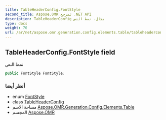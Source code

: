 ```yaml
---
title: TableHeaderConfig.FontStyle
second_title: Aspose.OMR لمرجع .NET API
description: TableHeaderConfig مجال. نمط النص
type: docs
weight: 70
url: /ar/net/aspose.omr.generation.config.elements.table/tableheaderconfig/fontstyle/
---
```

## TableHeaderConfig.FontStyle field

نمط النص

```csharp
public FontStyle FontStyle;
```

### أنظر أيضا

* enum [FontStyle](../../../aspose.omr.generation/fontstyle/)
* class [TableHeaderConfig](../)
* مساحة الاسم [Aspose.OMR.Generation.Config.Elements.Table](../../tableheaderconfig/)
* المجسم [Aspose.OMR](../../../)


